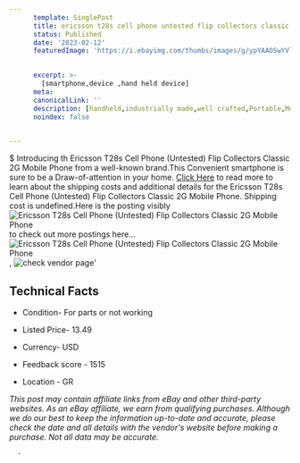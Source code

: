 ```yaml
---
      template: SinglePost
      title: ericsson t28s cell phone untested flip collectors classic 2g mobile phone
      status: Published
      date: '2023-02-12'
      featuredImage: 'https://i.ebayimg.com/thumbs/images/g/ypYAAOSwYVljZAiW/s-l225.jpg'
       

      excerpt: >-
        [smartphone,device ,hand held device]
      meta:
      canonicalLink: ''
      description: [handheld,industrially made,well crafted,Portable,Mobile,Compact,Convenient,Lightweight,Maneuverable,Man-portable,Miniature,Carriable,Hand-held,Light,Holdable,Transportable,Mobile device,Pocket-sized,On-the-go,Wireless,Cordless,Compact size,Convenient size, smartphone,device ,hand held device]
      noindex: false
      

---
```

$
      Introducing th Ericsson T28s Cell Phone (Untested) Flip Collectors Classic 2G Mobile Phone from a well-known brand.This Convenient smartphone is sure to be a Draw-of-attention in your home. [Click Here](https://www.ebay.com/itm/225365208712?hash=item3478d02e88%3Ag%3AypYAAOSwYVljZAiW&mkevt=1&mkcid=1&mkrid=711-53200-19255-0&campid=%253CePNCampaignId%253E&customid=%253CreferenceId%253E&toolid=10049) to read more to learn about the shipping costs and additional details for the Ericsson T28s Cell Phone (Untested) Flip Collectors Classic 2G Mobile Phone. Shipping cost is undefined.Here is the posting visibly ![Ericsson T28s Cell Phone (Untested) Flip Collectors Classic 2G Mobile Phone](https://i.ebayimg.com/thumbs/images/g/ypYAAOSwYVljZAiW/s-l225.jpg) to check out more postings here... ![Ericsson T28s Cell Phone (Untested) Flip Collectors Classic 2G Mobile Phone](https://i.ebayimg.com/images/g/ypYAAOSwYVljZAiW/s-l1600.jpg), ![check vendor page](https://origin-galleryplus.ebayimg.com/ws/web/225365208712_2_0_1/225x225.jpg,https://origin-galleryplus.ebayimg.com/ws/web/225365208712_3_0_1/225x225.jpg,https://origin-galleryplus.ebayimg.com/ws/web/225365208712_4_0_1/225x225.jpg,https://origin-galleryplus.ebayimg.com/ws/web/225365208712_5_0_1/225x225.jpg,https://origin-galleryplus.ebayimg.com/ws/web/225365208712_6_0_1/225x225.jpg,https://origin-galleryplus.ebayimg.com/ws/web/225365208712_7_0_1/225x225.jpg,https://origin-galleryplus.ebayimg.com/ws/web/225365208712_8_0_1/225x225.jpg,https://origin-galleryplus.ebayimg.com/ws/web/225365208712_9_0_1/225x225.jpg,https://origin-galleryplus.ebayimg.com/ws/web/225365208712_10_0_1/225x225.jpg,https://origin-galleryplus.ebayimg.com/ws/web/225365208712_11_0_1/225x225.jpg)'

      

 ## Technical Facts 



     
      

 - Condition- For parts or not working 


      

 - Listed Price- 13.49 


      

 - Currency- USD 


      

 - Feedback score - 1515 


      

 - Location - GR 


      
      

 *_This post may contain affiliate links from eBay and other third-party websites. As an eBay affiliate, we earn from qualifying purchases. Although we do our best to keep the information up-to-date and accurate, please check the date and all details with the vendor's website before making a purchase. Not all data may be accurate._*




      -
